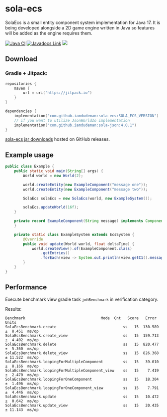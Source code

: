# sola-ecs

SolaEcs is a small entity component system implementation for Java 17.
It is being developed alongside a 2D game engine written in Java so features will be added as the engine requires them.

[![Java CI](https://github.com/iamdudeman/sola-ecs/actions/workflows/ci_build.yml/badge.svg)](https://github.com/iamdudeman/sola-ecs/actions/workflows/ci_build.yml)
[![Javadocs Link](https://img.shields.io/badge/Javadocs-blue.svg)](https://iamdudeman.github.io/sola-ecs/)
[![](https://jitpack.io/v/iamdudeman/sola-ecs.svg)](https://jitpack.io/#iamdudeman/sola-ecs)

## Download

### Gradle + Jitpack:

```kotlin
repositories {
    maven {
        url = uri("https://jitpack.io")
    }
}

dependencies {
    implementation("com.github.iamdudeman:sola-ecs:SOLA_ECS_VERSION")
    // if you want to utilize JsonWorldIo implementation
    implementation("com.github.iamdudeman:sola-json:4.0.1")
}
```

[sola-ecs jar downloads](https://github.com/iamdudeman/sola-ecs/releases) hosted on GitHub releases.

## Example usage

```java
public class Example {
    public static void main(String[] args) {
        World world = new World(2);

        world.createEntity(new ExampleComponent("message one"));
        world.createEntity(new ExampleComponent("message two"));

        SolaEcs solaEcs = new SolaEcs(world, new ExampleSystem());

        solaEcs.updateWorld(16f);
    }

    private record ExampleComponent(String message) implements Component {
    }

    private static class ExampleSystem extends EcsSystem {
        @Override
        public void update(World world, float deltaTime) {
            world.createView().of(ExampleComponent.class)
                .getEntries()
                .forEach(view -> System.out.println(view.getC1().message()));
        }
    }
}
```

## Performance

Execute benchmark view gradle task `jmhBenchmark` in verification category.

Results:
```
Benchmark                                  Mode  Cnt   Score   Error  Units
SolaEcsBenchmark.create                              ss   15  130.589 ±  8.451  ms/op
SolaEcsBenchmark.create_view                         ss   15  159.713 ±  4.402  ms/op
SolaEcsBenchmark.delete                              ss   15  820.477 ±  5.360  ms/op
SolaEcsBenchmark.delete_view                         ss   15  826.368 ± 11.522  ms/op
SolaEcsBenchmark.loopingForMultipleComponent         ss   15   39.010 ±  8.166  ms/op
SolaEcsBenchmark.loopingForMultipleComponent_view    ss   15    7.419 ±  2.470  ms/op
SolaEcsBenchmark.loopingForOneComponent              ss   15   18.304 ±  1.496  ms/op
SolaEcsBenchmark.loopingForOneComponent_view         ss   15    7.791 ±  4.446  ms/op
SolaEcsBenchmark.update                              ss   15   10.472 ±  0.642  ms/op
SolaEcsBenchmark.update_view                         ss   15   20.435 ± 11.143  ms/op
```
